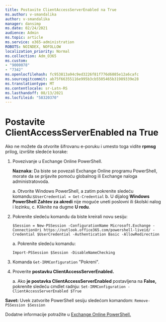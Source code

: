 ```yaml
---
title: Postavite ClientAccessServerEnabled na True
ms.author: v-smandalika
author: v-smandalika
manager: dansimp
ms.date: 02/24/2021
audience: Admin
ms.topic: article
ms.service: o365-administration
ROBOTS: NOINDEX, NOFOLLOW
localization_priority: Normal
ms.collection: Adm_O365
ms.custom:
- "9000078"
- "7342"
ms.openlocfilehash: fc953813a94c9ed3226f81f776d6085e12a6cafc
ms.sourcegitcommit: ab75f66355116e995b3cb5505465b31989339e28
ms.translationtype: MT
ms.contentlocale: sr-Latn-RS
ms.lasthandoff: 08/13/2021
ms.locfileid: "58320370"
---
```

# <a name="set-clientaccessserverenabled-to-true"></a>Postavite ClientAccessServerEnabled na True

Ako ne možete da otvorite šifrovanu e-poruku i umesto toga vidite **rpmsg** prilog, izvršite sledeće korake:

1. Povezivanje u Exchange Online PowerShell.

    **Naznaka:** Da biste se povezali Exchange Online programu PowerShell, morate da se prijavite pomoću globalnog ili Exchange naloga administratovoda.

   a. Otvorite Windows PowerShell, a zatim pokrenite sledeću komandu:`$UserCredential = Get-Credential`
   b. U dijalog **Windows PowerShell Zahtev za akredi** nije moguće uneti poslovni ili školski nalog i lozinku, c. Kliknite na dugme **U redu**. 

2. Pokrenite sledeću komandu da biste kreirali novu sesiju:

    `$Session = New-PSSession -ConfigurationName Microsoft.Exchange -ConnectionUri https://outlook.office365.com/powershell-liveid/ -Credential $UserCredential -Authentication Basic -AllowRedirection`

    a. Pokrenite sledeću komandu:
    
    `Import-PSSession $Session -DisableNameChecking`

3. Komanda `Get-IRMConfiguration` "Pokreni".

4. Proverite **postavku ClientAccessServerEnabled.** 

    a. Ako **je postavka ClientAccessServerEnabled** postavljena na **False,** pokrenite sledeću cmdlet radnju: `Set-IRMConfiguration -ClientAccessServerEnabled $True`

**Savet:** Uvek zatvorite PowerShell sesiju sledećom komandom: `Remove-PSSession $Session`

Dodatne informacije potražite u [Exchange Online PowerShell.](https://docs.microsoft.com/powershell/exchange/connect-to-exchange-online-powershell)

